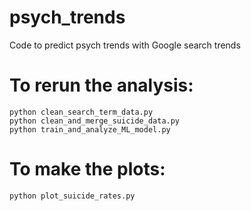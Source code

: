 # psych_trends
Code to predict psych trends with Google search trends

# To rerun the analysis:
```
python clean_search_term_data.py
python clean_and_merge_suicide_data.py
python train_and_analyze_ML_model.py
```
# To make the plots:
```
python plot_suicide_rates.py
```

